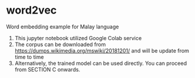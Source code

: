 # word2vec
Word embedding example for Malay language

1. This jupyter notebook utilized Google Colab service
2. The corpus can be downloaded from https://dumps.wikimedia.org/mswiki/20181201/ and will be update from time to time
3. Alternatively, the trained model can be used directly. You can proceed from SECTION C onwards.
